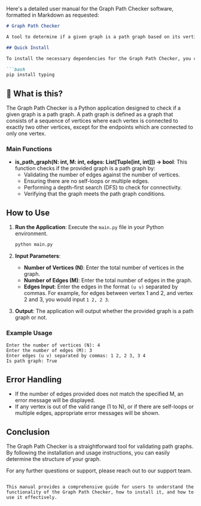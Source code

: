Here's a detailed user manual for the Graph Path Checker software, formatted in Markdown as requested:

```markdown
# Graph Path Checker

A tool to determine if a given graph is a path graph based on its vertices and edges.

## Quick Install

To install the necessary dependencies for the Graph Path Checker, you can use pip:

```bash
pip install typing
```

## 🤔 What is this?

The Graph Path Checker is a Python application designed to check if a given graph is a path graph. A path graph is defined as a graph that consists of a sequence of vertices where each vertex is connected to exactly two other vertices, except for the endpoints which are connected to only one vertex.

### Main Functions

- **is_path_graph(N: int, M: int, edges: List[Tuple[int, int]]) -> bool**: This function checks if the provided graph is a path graph by:
  - Validating the number of edges against the number of vertices.
  - Ensuring there are no self-loops or multiple edges.
  - Performing a depth-first search (DFS) to check for connectivity.
  - Verifying that the graph meets the path graph conditions.

## How to Use

1. **Run the Application**: Execute the `main.py` file in your Python environment.

   ```bash
   python main.py
   ```

2. **Input Parameters**:
   - **Number of Vertices (N)**: Enter the total number of vertices in the graph.
   - **Number of Edges (M)**: Enter the total number of edges in the graph.
   - **Edges Input**: Enter the edges in the format `(u v)` separated by commas. For example, for edges between vertex 1 and 2, and vertex 2 and 3, you would input `1 2, 2 3`.

3. **Output**: The application will output whether the provided graph is a path graph or not.

### Example Usage

```plaintext
Enter the number of vertices (N): 4
Enter the number of edges (M): 3
Enter edges (u v) separated by commas: 1 2, 2 3, 3 4
Is path graph: True
```

## Error Handling

- If the number of edges provided does not match the specified M, an error message will be displayed.
- If any vertex is out of the valid range (1 to N), or if there are self-loops or multiple edges, appropriate error messages will be shown.

## Conclusion

The Graph Path Checker is a straightforward tool for validating path graphs. By following the installation and usage instructions, you can easily determine the structure of your graph.

For any further questions or support, please reach out to our support team.
```

This manual provides a comprehensive guide for users to understand the functionality of the Graph Path Checker, how to install it, and how to use it effectively.